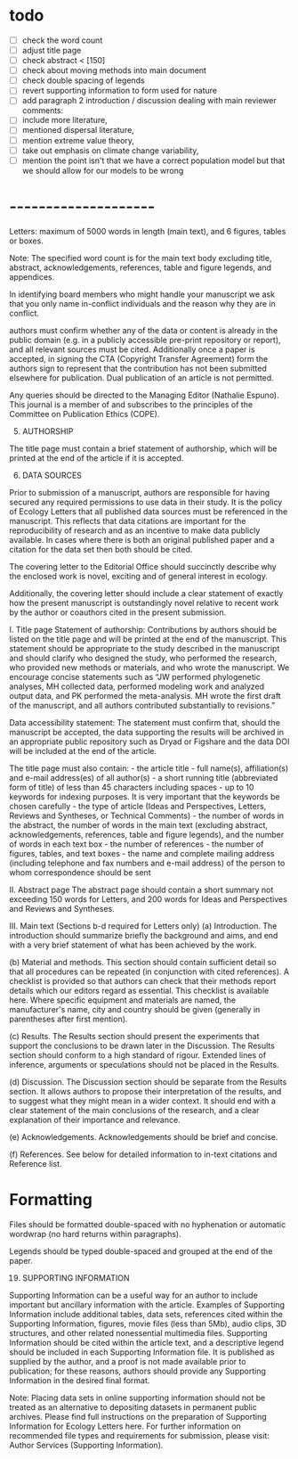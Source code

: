 # todo

- [ ] check the word count 
- [ ] adjust title page 
- [ ] check abstract < [150]
- [ ] check about moving methods into main document 
- [ ] check double spacing of legends 
- [ ] revert supporting information to form used for nature 
- [ ] add paragraph 2 introduction / discussion dealing with main reviewer comments:
- [ ] include more literature, 
- [ ] mentioned dispersal literature,
- [ ] mention extreme value theory,
- [ ] take out emphasis on climate change variability,
- [ ] mention the point isn't that we have a correct population model but that
      we should allow for our models to be wrong

# --------------------

Letters: maximum of 5000 words in length (main text), and 6 figures, tables or
boxes.

Note: The specified word count is for the main text body excluding title,
abstract, acknowledgements, references, table and figure legends, and
appendices.

In identifying board members who might handle your manuscript we ask that you
only name in-conflict individuals and the reason why they are in conflict.

authors must confirm whether any of the data or content is already in the
public domain (e.g. in a publicly accessible pre-print repository or report),
and all relevant sources must be cited. Additionally once a paper is accepted,
in signing the CTA (Copyright Transfer Agreement) form the authors sign to
represent that the contribution has not been submitted elsewhere for
publication. Dual publication of an article is not permitted.

Any queries should be directed to the Managing Editor (Nathalie Espuno). This
journal is a member of and subscribes to the principles of the Committee on
Publication Ethics (COPE).

5. AUTHORSHIP

The title page must contain a brief statement of authorship, which will be
printed at the end of the article if it is accepted.

6. DATA SOURCES

Prior to submission of a manuscript, authors are responsible for having secured
any required permissions to use data in their study. It is the policy of
Ecology Letters that all published data sources must be referenced in the
manuscript. This reflects that data citations are important for the
reproducibility of research and as an incentive to make data publicly
available. In cases where there is both an original published paper and
a citation for the data set then both should be cited.

The covering letter to the Editorial Office should succinctly describe why the
enclosed work is novel, exciting and of general interest in ecology.

Additionally, the covering letter should include a clear statement of exactly
how the present manuscript is outstandingly novel relative to recent work by
the author or coauthors cited in the present submission.

I.  Title page Statement of authorship: Contributions by authors should be
listed on the title page and will be printed at the end of the manuscript. This
statement should be appropriate to the study described in the manuscript and
should clarify who designed the study, who performed the research, who provided
new methods or materials, and who wrote the manuscript. We encourage concise
statements such as “JW performed phylogenetic analyses, MH collected data,
performed modeling work and analyzed output data, and PK performed the
meta-analysis. MH wrote the first draft of the manuscript, and all authors
contributed substantially to revisions.”

Data accessibility statement: The statement must confirm that, should the
manuscript be accepted, the data supporting the results will be archived in an
appropriate public repository such as Dryad or Figshare and the data DOI will
be included at the end of the article.

The title page must also contain: - the article title - full name(s),
affiliation(s) and e-mail address(es) of all author(s) - a short running title
(abbreviated form of title) of less than 45 characters including spaces - up to
10 keywords for indexing purposes. It is very important that the keywords be
chosen carefully - the type of article (Ideas and Perspectives, Letters,
Reviews and Syntheses, or Technical Comments) - the number of words in the
abstract, the number of words in the main text (excluding abstract,
acknowledgements, references, table and figure legends), and the number of
words in each text box - the number of references - the number of figures,
tables, and text boxes - the name and complete mailing address (including
telephone and fax numbers and e-mail address) of the person to whom
correspondence should be sent

II. Abstract page The abstract page should contain a short summary not
exceeding 150 words for Letters, and 200 words for Ideas and Perspectives and
Reviews and Syntheses.

III. Main text (Sections b-d required for Letters only) (a) Introduction. The
introduction should summarize briefly the background and aims, and end with
a very brief statement of what has been achieved by the work.

(b) Material and methods. This section should contain sufficient detail so that
all procedures can be repeated (in conjunction with cited references).
A checklist is provided so that authors can check that their methods report
details which our editors regard as essential. This checklist is available
here. Where specific equipment and materials are named, the manufacturer's
name, city and country should be given (generally in parentheses after first
mention).

(c) Results. The Results section should present the experiments that support
the conclusions to be drawn later in the Discussion. The Results section should
conform to a high standard of rigour. Extended lines of inference, arguments or
speculations should not be placed in the Results.

(d) Discussion. The Discussion section should be separate from the Results
section. It allows authors to propose their interpretation of the results, and
to suggest what they might mean in a wider context. It should end with a clear
statement of the main conclusions of the research, and a clear explanation of
their importance and relevance.

(e) Acknowledgements. Acknowledgements should be brief and concise.

(f) References. See below for detailed information to in-text citations and
Reference list.

# Formatting

Files should be formatted double-spaced with no hyphenation or automatic
wordwrap (no hard returns within paragraphs).

Legends should be typed double-spaced and grouped at the end of the paper.

19. SUPPORTING INFORMATION

Supporting Information can be a useful way for an author to include important
but ancillary information with the article. Examples of Supporting Information
include additional tables, data sets, references cited within the Supporting
Information, figures, movie files (less than 5Mb), audio clips, 3D structures,
and other related nonessential multimedia files. Supporting Information should
be cited within the article text, and a descriptive legend should be included
in each Supporting Information file. It is published as supplied by the author,
and a proof is not made available prior to publication; for these reasons,
authors should provide any Supporting Information in the desired final format.

Note: Placing data sets in online supporting information should not be treated
as an alternative to depositing datasets in permanent public archives. Please
find full instructions on the preparation of Supporting Information for Ecology
Letters here. For further information on recommended file types and
requirements for submission, please visit: Author Services (Supporting
Information).
